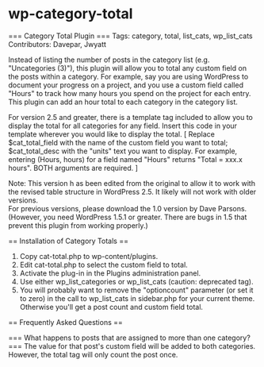 # wp-category-total
=== Category Total Plugin ===
Tags: category, total, list_cats, wp_list_cats
Contributors: Davepar, Jwyatt

Instead of listing the number of posts in the category list (e.g. "Uncategories (3)"), this plugin will allow you to total any custom field on the posts within a category. For example, say you are using WordPress to document your progress on a project, and you use a custom field called "Hours" to track how many hours you spend on the project for each entry. This plugin can add an hour total to each category in the category list.

For version 2.5 and greater, there is a template tag included to allow you to display the total for all categories for any field.  Insert this code in your template wherever you would like to display the total.
	<?php category_metatotal($cat_total_field, $cat_total_desc); ?>
[ Replace $cat_total_field with the name of the custom field you want to total; $cat_total_desc with the "units" text you want to display.  For example, entering (Hours, hours) for a field named "Hours" returns "Total = xxx.x hours".  BOTH arguments are required. ]

Note: This version h as been edited from the original to allow it to work with the revised table structure in WordPress 2.5.  It likely will not work with older versions.  
For previous versions, please download the 1.0 version by Dave Parsons.  (However, you need WordPress 1.5.1 or greater. There are bugs in 1.5 that prevent this plugin from working properly.)


== Installation of Category Totals ==
1. Copy cat-total.php to wp-content/plugins.
2. Edit cat-total.php to select the custom field to total.
3. Activate the plug-in in the Plugins administration panel.
4. Use either wp_list_categories or wp_list_cats (caution: deprecated tag).
5. You will probably want to remove the "optioncount" parameter (or set it to zero) in the call to wp_list_cats in sidebar.php for your current theme. Otherwise you'll get a post count and custom field total.


== Frequently Asked Questions ==

=== What happens to posts that are assigned to more than one category? ===
The value for that post's custom field will be added to both categories. However, the total tag will only count the post once.